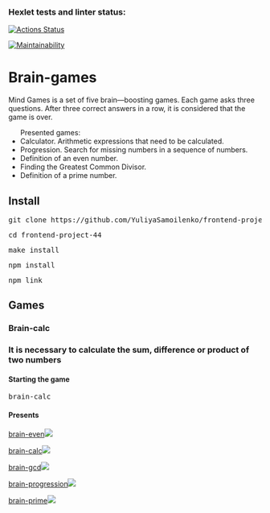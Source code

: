 ### Hexlet tests and linter status:
[![Actions Status](https://github.com/YuliyaSamoilenko/frontend-project-44/workflows/hexlet-check/badge.svg)](https://github.com/YuliyaSamoilenko/frontend-project-44/actions)

[![Maintainability](https://api.codeclimate.com/v1/badges/b4d1b2304e0c768c5cae/maintainability)](https://codeclimate.com/github/YuliyaSamoilenko/frontend-project-44/maintainability)

<h1>Brain-games</h1>

<p>Mind Games is a set of five brain—boosting games. Each game asks three questions. After three correct answers in a row, it is considered that the game is over.</p>
<ul>Presented games:
<li>Calculator. Arithmetic expressions that need to be calculated.</li>
<li>Progression. Search for missing numbers in a sequence of numbers.</li>
<li>Definition of an even number.</li>
<li>Finding the Greatest Common Divisor.</li>
<li>Definition of a prime number.</li>
</ul>

<h2>Install</h2>
<div>
<pre>git clone https://github.com/YuliyaSamoilenko/frontend-project-44.git</pre>
<pre>cd frontend-project-44</pre>
<pre>make install</pre>
<pre>npm install</pre>
<pre>npm link</pre>
</div>

<h2>Games</h2>

<h3>Brain-calc<h3>

<p>It is necessary to calculate the sum, difference or product of two numbers</p>

<h4>Starting the game</h4>

<div>
<pre>brain-calc</pre>
</div>

<h4>Presents</h4>
<script id="asciicast-oTJseoW2fbH4CVEqFRoLa4EJc" src="https://asciinema.org/a/oTJseoW2fbH4CVEqFRoLa4EJc.js" async></script>

[brain-even](https://asciinema.org/a/nYEqyx9YU8JKeEfp7EeAt8au2)<a href="https://asciinema.org/a/nYEqyx9YU8JKeEfp7EeAt8au2" target="_blank"><img src="https://asciinema.org/a/nYEqyx9YU8JKeEfp7EeAt8au2.svg" /></a>

[brain-calc](https://asciinema.org/a/nYEqyx9YU8JKeEfp7EeAt8au2)<a href="https://asciinema.org/a/oTJseoW2fbH4CVEqFRoLa4EJc" target="_blank"><img src="https://asciinema.org/a/oTJseoW2fbH4CVEqFRoLa4EJc.svg" /></a>

[brain-gcd](https://asciinema.org/a/nYEqyx9YU8JKeEfp7EeAt8au2)<a href="https://asciinema.org/a/544028" target="_blank"><img src="https://asciinema.org/a/544028.svg" /></a>

[brain-progression](https://asciinema.org/a/nYEqyx9YU8JKeEfp7EeAt8au2)<a href="https://asciinema.org/a/544186" target="_blank"><img src="https://asciinema.org/a/544186.svg" /></a>

[brain-prime](https://asciinema.org/a/nYEqyx9YU8JKeEfp7EeAt8au2)<a href="https://asciinema.org/a/544887" target="_blank"><img src="https://asciinema.org/a/544887.svg" /></a>
